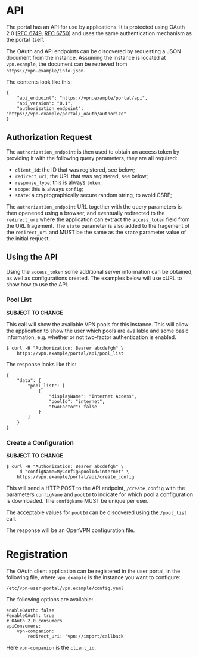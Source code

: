 # API

The portal has an API for use by applications. It is protected using OAuth 2.0
[[RFC 6749](https://tools.ietf.org/html/rfc6749), 
[RFC 6750](https://tools.ietf.org/html/rfc6749)] and uses the same 
authentication mechanism as the portal itself.

The OAuth and API endpoints can be discovered by requesting a JSON document
from the instance. Assuming the instance is located at `vpn.example`, the 
document can be retrieved from `https://vpn.example/info.json`. 

The contents look like this:

    {
        "api_endpoint": "https://vpn.example/portal/api",
        "api_version": "0.1",
        "authorization_endpoint": "https://vpn.example/portal/_oauth/authorize"
    }

## Authorization Request 

The `authorization_endpoint` is then used to obtain an access token by 
providing it with the following query parameters, they are all required:

* `client_id`: the ID that was registered, see below;
* `redirect_uri`; the URL that was registered, see below;
* `response_type`: this is always `token`;
* `scope`: this is always `config`;
* `state`: a cryptographically secure random string, to avoid CSRF;

The `authorization_endpoint` URL together with the query parameters is then 
openened using a browser, and eventually redirected to the `redirect_uri` where
the application can extract the `access_token` field from the URL fragement. 
The `state` parameter is also added to the fragement of the `redirect_uri` and 
MUST be the same as the `state` parameter value of the initial request.

## Using the API

Using the `access_token` some additional server information can be obtained, 
as well as configurations created. The examples below will use cURL to show 
how to use the API.

### Pool List

**SUBJECT TO CHANGE**

This call will show the available VPN pools for this instance. This will allow
the application to show the user which pools are available and some basic 
information, e.g. whether or not two-factor authentication is enabled.

    $ curl -H "Authorization: Bearer abcdefgh" \
        https://vpn.example/portal/api/pool_list

The response looks like this:

    {
        "data": {
            "pool_list": [
                {
                    "displayName": "Internet Access",
                    "poolId": "internet",
                    "twoFactor": false
                }
            ]
        }
    }

### Create a Configuration

**SUBJECT TO CHANGE**

    $ curl -H "Authorization: Bearer abcdefgh" \
        -d "configName=MyConfig&poolId=internet" \
        https://vpn.example/portal/api/create_config

This will send a HTTP POST to the API endpoint, `/create_config` with the 
parameters `configName` and `poolId` to indicate for which pool a configuration
is downloaded. The `configName` MUST be unique per user.

The acceptable values for `poolId` can be discovered using the `/pool_list` 
call.

The response will be an OpenVPN configuration file.

# Registration

The OAuth client application can be registered in the user portal, in the 
following file, where `vpn.example` is the instance you want to configure:

    /etc/vpn-user-portal/vpn.example/config.yaml

The following options are available:

    enableOAuth: false
    #enableOAuth: true
    # OAuth 2.0 consumers
    apiConsumers:
        vpn-companion:
            redirect_uri: 'vpn://import/callback'

Here `vpn-companion` is the `client_id`.
